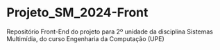# Projeto_SM_2024-Front
Repositório Front-End do projeto para 2º unidade da disciplina Sistemas Multimídia, do curso Engenharia da Computação (UPE)
